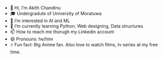 - 👋 Hi, I’m Akith Chandinu
- 🎓 Undergradute of University of Moratuwa
- 👀 I’m interested in AI and ML
- 🌱 I’m currently learning Python, Web designing, Data structures
- 📫 How to reach me thorugh my Linkedin account
- 😄 Pronouns: he/him
- ⚡ Fun fact: Big Anime fan. Also love to watch films, tv series at my free time.

<!---
Akith-002/Akith-002 is a ✨ special ✨ repository because its `README.md` (this file) appears on your GitHub profile.
You can click the Preview link to take a look at your changes.
--->
